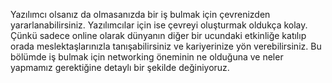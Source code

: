 Yazılımcı olsanız da olmasanızda bir iş bulmak için çevrenizden yararlanabilirsiniz. Yazılımcılar için ise çevreyi oluşturmak oldukça kolay. Çünkü sadece online olarak dünyanın diğer bir ucundaki etkinliğe katılıp orada meslektaşlarınızla tanışabilirsiniz ve kariyerinize yön verebilirsiniz. Bu bölümde iş bulmak için networking öneminin ne olduğuna ve neler yapmamız gerektiğine detaylı bir şekilde değiniyoruz.

